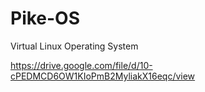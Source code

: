 # Pike-OS
Virtual Linux Operating System



https://drive.google.com/file/d/10-cPEDMCD6OW1KIoPmB2MyliakX16eqc/view
